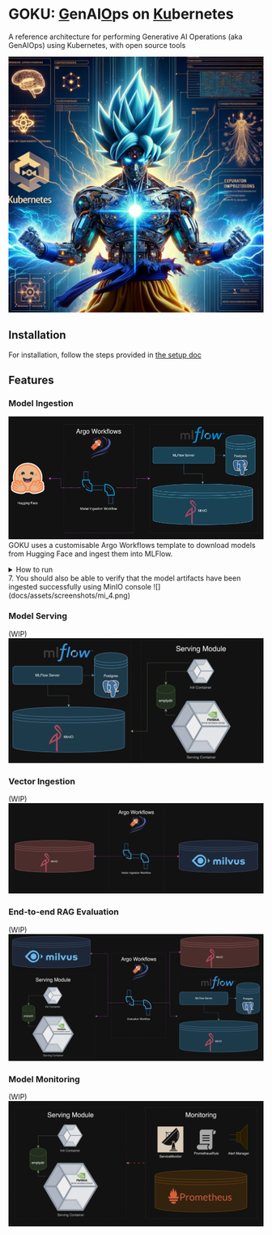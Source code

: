 # GOKU: <u>G</u>enAI<u>O</u>ps on <u>Ku</u>bernetes
A reference architecture for performing Generative AI Operations (aka GenAIOps) using Kubernetes, with open source tools

![](docs/assets/screenshots/goku.webp)


## Installation
For installation, follow the steps provided in [the setup doc](docs/installation_guide.md)

## Features
### Model Ingestion
![](docs/assets/architecture/model_ingestion.png)
GOKU uses a customisable Argo Workflows template to download models from Hugging Face and ingest them into MLFlow.
<details>
<summary>How to run</summary>
To run the model ingestion with the default image, follow these steps:

1. Navigate to the Argo Workflows UI (see steps in [the setup doc](docs/installation_guide.md) if unsure)
2. Enter the "goku" namespace and click on "SUBMIT NEW WORKFLOW"
3. Select "model-ingestion" as the template to be used
4. Enter the name of the model you want to ingest and click on "SUBMIT"
![](docs/assets/screenshots/mi_1.png)
5. You should see the model ingestion workflow running
![](docs/assets/screenshots/mi_2.png)
6. Once the workflow completes successfully, you should be able to see the model files saved as artifacts on mlflow
![](docs/assets/screenshots/mi_3.png)
</details>
7. You should also be able to verify that the model artifacts have been ingested successfully using MinIO console
![](docs/assets/screenshots/mi_4.png)

### Model Serving
(WIP)
![](docs/assets/architecture/model_serving.png)

### Vector Ingestion
(WIP)
![](docs/assets/architecture/vector_ingestion.png)

### End-to-end RAG Evaluation
(WIP)
![](docs/assets/architecture/eval.png)

### Model Monitoring
(WIP)
![](docs/assets/architecture/monitoring.png)
